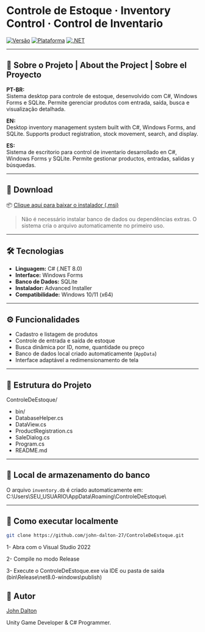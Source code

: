 # Controle de Estoque · Inventory Control · Control de Inventario

[![Versão](https://img.shields.io/badge/vers%C3%A3o-1.0.0-blue)](https://github.com/john-dalton-27/ControleDeEstoque/releases)
[![Plataforma](https://img.shields.io/badge/platform-Windows-lightgrey)](https://dotnet.microsoft.com/en-us/apps/desktop)
[![.NET](https://img.shields.io/badge/.NET-8.0-blueviolet)](https://learn.microsoft.com/dotnet/)

---

## 📌 Sobre o Projeto | About the Project | Sobre el Proyecto

**PT-BR:**  
Sistema desktop para controle de estoque, desenvolvido com C#, Windows Forms e SQLite. Permite gerenciar produtos com entrada, saída, busca e visualização detalhada.

**EN:**  
Desktop inventory management system built with C#, Windows Forms, and SQLite. Supports product registration, stock movement, search, and display.

**ES:**  
Sistema de escritorio para control de inventario desarrollado en C#, Windows Forms y SQLite. Permite gestionar productos, entradas, salidas y búsquedas.

---

## 🚀 Download

📦 [Clique aqui para baixar o instalador (.msi)](https://github.com/john-dalton-27/ControleDeEstoque/releases/download/v1.0/Inventory.msi)

> Não é necessário instalar banco de dados ou dependências extras. O sistema cria o arquivo automaticamente no primeiro uso.

---

## 🛠️ Tecnologias

- **Linguagem:** C# (.NET 8.0)
- **Interface:** Windows Forms
- **Banco de Dados:** SQLite
- **Instalador:** Advanced Installer
- **Compatibilidade:** Windows 10/11 (x64)

---

## ⚙️ Funcionalidades

- Cadastro e listagem de produtos
- Controle de entrada e saída de estoque
- Busca dinâmica por ID, nome, quantidade ou preço
- Banco de dados local criado automaticamente (`AppData`)
- Interface adaptável a redimensionamento de tela

---

## 📂 Estrutura do Projeto

ControleDeEstoque/
- bin/
- DatabaseHelper.cs
- DataView.cs
- ProductRegistration.cs
- SaleDialog.cs
- Program.cs
- README.md


---

## 📁 Local de armazenamento do banco

O arquivo `inventory.db` é criado automaticamente em:
C:\Users\SEU_USUARIO\AppData\Roaming\ControleDeEstoque\


---

## 🔧 Como executar localmente

```bash
git clone https://github.com/john-dalton-27/ControleDeEstoque.git
```
1- Abra com o Visual Studio 2022

2- Compile no modo Release

3- Execute o ControleDeEstoque.exe via IDE ou pasta de saída (bin\Release\net8.0-windows\publish)

## 👤 Autor
[John Dalton](https://github.com/john-dalton-27)

Unity Game Developer & C# Programmer.
